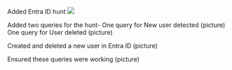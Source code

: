 Added Entra ID hunt
![](images/new.jpg)


Added two queries for the hunt-
One query for New user detected
(picture)
One query for User deleted 
(picture)

Created and deleted a new user in Entra ID
(picture)

Ensured these queries were working
(picture)
